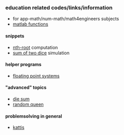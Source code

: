 ### education related codes/links/information

- for app-math/num-math/math4engineers subjects
- [matlab functions](_matlabfuns/readme.md)

#### snippets
- [nth-root](_nthroots/readme.md) computation
- [sum of two dice](_simulation-sumdice/readme.md) simulation

#### helper programs
- [floating point systems](_floatsys/readme.md)

#### "advanced" topics
- [die sum](_diesum/readme.md)
- [random queen](_randomqueen/readme.md)


#### problemsolving in general
- [kattis](_test_your_knowledge/readme.md)